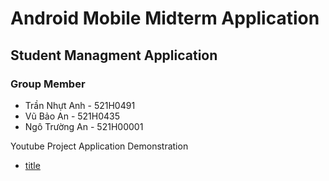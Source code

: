 # Android Mobile Midterm Application
## Student Managment Application

### Group Member
- Trần Nhựt Anh - 521H0491
- Vũ Bảo An - 521H0435
- Ngô Trường An - 521H00001

Youtube Project Application Demonstration
- [title](https://www.youtube.com/watch?v=SebTImq1ZUw)